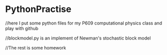 # PythonPractise
//here I put some python files for my P609 computational physics class and play with github 

//blockmodel.py is an implement of Newman's stochastic block model

//The rest is some homework
